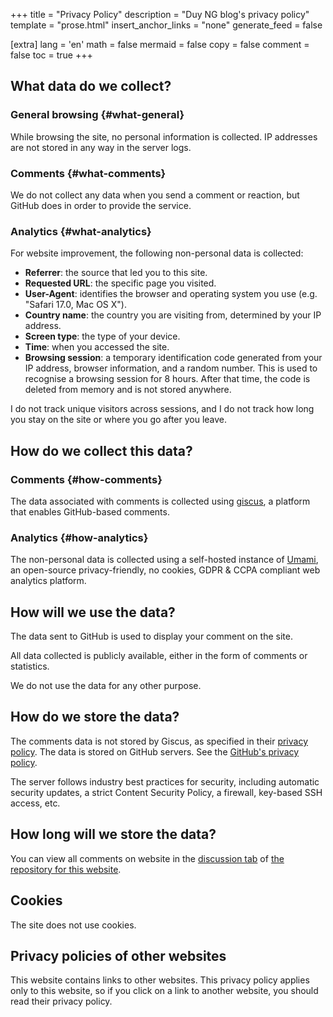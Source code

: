 +++
title = "Privacy Policy"
description = "Duy NG blog's privacy policy"
template = "prose.html"
insert_anchor_links = "none"
generate_feed = false

[extra]
lang = 'en'
math = false
mermaid = false
copy = false
comment = false
toc = true
+++

## What data do we collect?

### General browsing {#what-general}

While browsing the site, no personal information is collected. IP addresses are not stored in any way in the server logs.

### Comments {#what-comments}

We do not collect any data when you send a comment or reaction, but GitHub does in order to provide the service.

### Analytics {#what-analytics}

For website improvement, the following non-personal data is collected:

- **Referrer**: the source that led you to this site.
- **Requested URL**: the specific page you visited.
- **User-Agent**: identifies the browser and operating system you use (e.g. "Safari 17.0, Mac OS X").
- **Country name**: the country you are visiting from, determined by your IP address.
- **Screen type**: the type of your device.
- **Time**: when you accessed the site.
- **Browsing session**: a temporary identification code generated from your IP address, browser information, and a random number. This is used to recognise a browsing session for 8 hours. After that time, the code is deleted from memory and is not stored anywhere.

I do not track unique visitors across sessions, and I do not track how long you stay on the site or where you go after you leave.

## How do we collect this data?

### Comments {#how-comments}

The data associated with comments is collected using [giscus](https://giscus.app/), a platform that enables GitHub-based comments.

### Analytics {#how-analytics}

The non-personal data is collected using a self-hosted instance of [Umami](https://umami.is/), an open-source privacy-friendly, no cookies, GDPR & CCPA compliant  web analytics platform.

## How will we use the data?

The data sent to GitHub is used to display your comment on the site.

All data collected is publicly available, either in the form of comments or statistics.

We do not use the data for any other purpose.

## How do we store the data?

The comments data is not stored by Giscus, as specified in their [privacy policy](https://github.com/giscus/giscus/blob/main/PRIVACY-POLICY.md#what-data-do-we-collect). The data is stored on GitHub servers. See the [GitHub's privacy policy](https://docs.github.com/en/site-policy/privacy-policies/github-privacy-statement).

The server follows industry best practices for security, including automatic security updates, a strict Content Security Policy, a firewall, key-based SSH access, etc.

## How long will we store the data?

You can view all comments on website in the [discussion tab](https://github.com/tduyng/tduyng.github.io/discussions/categories/general) of [the repository for this website](https://github.com/tduyng/tduyng.github.io/discussions/categories/general).

## Cookies

The site does not use cookies.

## Privacy policies of other websites

This website contains links to other websites. This privacy policy applies only to this website, so if you click on a link to another website, you should read their privacy policy.
